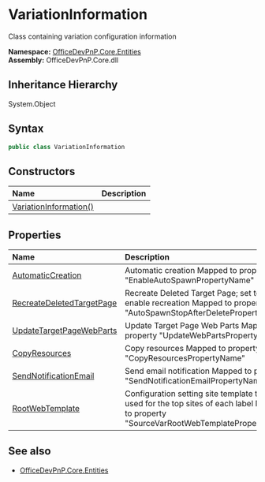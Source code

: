 # VariationInformation
Class containing variation configuration information  

**Namespace:** [OfficeDevPnP.Core.Entities](OfficeDevPnP.Core.Entities.md)  
**Assembly:** OfficeDevPnP.Core.dll  
## Inheritance Hierarchy
System.Object  
## Syntax
```C#
public class VariationInformation
```
## Constructors
|**Name**|**Description**|
|:-----|:-----|
| [VariationInformation()](OfficeDevPnP.Core.Entities.VariationInformation.Constructor1details.md) | 
## Properties
|**Name**|**Description**|
|:-----|:-----|
| [AutomaticCreation](OfficeDevPnP.Core.Entities.VariationInformation.AutomaticCreation.md) | Automatic creation Mapped to property "EnableAutoSpawnPropertyName"
| [RecreateDeletedTargetPage](OfficeDevPnP.Core.Entities.VariationInformation.RecreateDeletedTargetPage.md) | Recreate Deleted Target Page; set to false to enable recreation Mapped to property "AutoSpawnStopAfterDeletePropertyName"
| [UpdateTargetPageWebParts](OfficeDevPnP.Core.Entities.VariationInformation.UpdateTargetPageWebParts.md) | Update Target Page Web Parts Mapped to property "UpdateWebPartsPropertyName"
| [CopyResources](OfficeDevPnP.Core.Entities.VariationInformation.CopyResources.md) | Copy resources Mapped to property "CopyResourcesPropertyName"
| [SendNotificationEmail](OfficeDevPnP.Core.Entities.VariationInformation.SendNotificationEmail.md) | Send email notification Mapped to property "SendNotificationEmailPropertyName"
| [RootWebTemplate](OfficeDevPnP.Core.Entities.VariationInformation.RootWebTemplate.md) | Configuration setting site template to be used for the top sites of each label Mapped to property "SourceVarRootWebTemplatePropertyName"
## See also
- [OfficeDevPnP.Core.Entities](OfficeDevPnP.Core.Entities.md)
